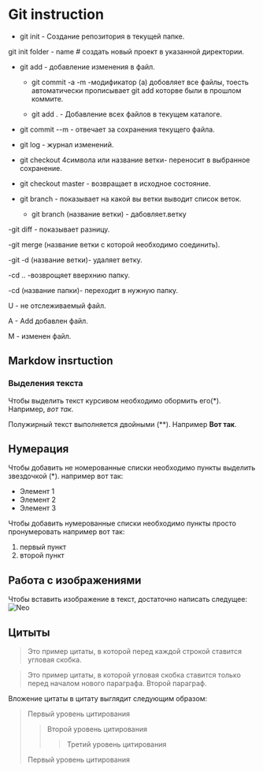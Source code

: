 # Git instruction

 - git init - Создание репозитория в текущей папке. 

 git init folder - name # создать новый проект в указанной директории.

- git add - добавление изменения в файл.

  - git commit -a -m -модификатор (a) добовляет все файлы, тоесть автоматически прописывает git add  которве были в прошлом коммите. 

  - git add . - Добавление всех файлов в текущем каталоге.

- git commit --m - отвечает за сохранения текущего файла.

- git log - журнал изменений.

- git checkout 4символа или название ветки- переносит в выбранное сохранение.

- git checkout master - возвращает в исходное состояние.

- git branch - показывает на какой вы ветки выводит список веток.
  
   - git branch (название ветки) - дабовляет.ветку
 
-git diff - показывает разницу.

-git merge (название ветки с которой необходимо соединить).

-git -d (название ветки)- удаляет ветку.

-cd .. -возврощяет вверхнию папку.

-cd (название папки)- переходит в нужную папку.

U - не отслеживаемый файл.

A - Add добавлен файл.

M - изменен файл.

## Markdow insrtuction 
 
### Выделения текста

Чтобы выделить текст курсивом необходимо обормить его(*). Например, *вот так*.

Полужирный текст выполняется двойными (**). Например **Вот так**.

 ## Нумерация
Чтобы добавить не номерованные списки необходимо пункты выделить звездочкой (*). например вот так:
* Элемент 1
* Элемент 2
* Элемент 3

Чтобы добавить нумерованные списки необходимо пункты просто пронумеровать например вот так:
1. первый пункт 
2. второй пункт

## Работа с изображениями

Чтобы вставить изображение в текст, достаточно написать следущее: ![Neo](1620832828_27-phonoteka_org-p-matritsa-fon-vektor-28.jpg)

## Цитыты
>Это пример цитаты,
>в которой перед каждой строкой
>ставится угловая скобка.

>Это пример цитаты,
в которой угловая скобка
ставится только перед началом нового параграфа.
>Второй параграф.

Вложение цитаты в цитату выглядит следующим образом:

> Первый уровень цитирования
>> Второй уровень цитирования
>>> Третий уровень цитирования
>
>Первый уровень цитирования